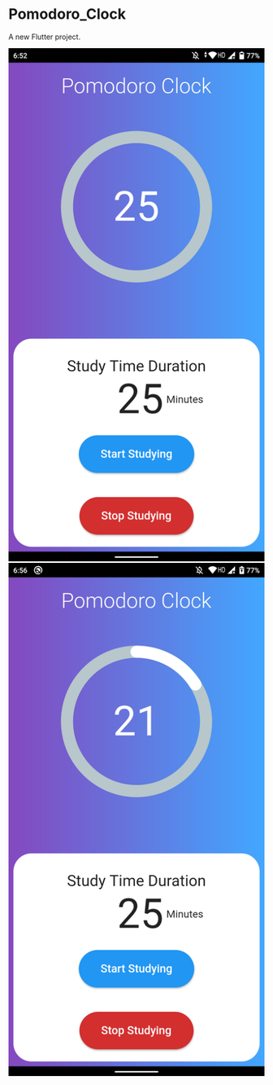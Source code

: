 # Pomodoro_Clock

A new Flutter project.

![Image of App](/assets/launcher/101.png)
![Image of App](/assets/launcher/102.png)
